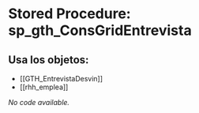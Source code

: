 # Stored Procedure: sp_gth_ConsGridEntrevista

## Usa los objetos:
- [[GTH_EntrevistaDesvin]]
- [[rhh_emplea]]

*No code available.*
